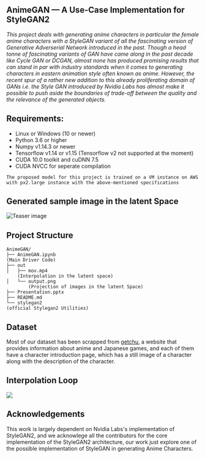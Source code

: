 ## AnimeGAN &mdash; A Use-Case Implementation for StyleGAN2
*This project deals with generating anime characters in particular the female anime characters with a StyleGAN variant of all the fascinating version of Generative Adverserial Network introduced in the past. Though a head tonne of fascinating variants of GAN have came along in the past decade like Cycle GAN or DCGAN, almost none has produced promising results that can stand in par with industry standards when it comes to generating characters in eastern animation style often known as anime. However, the recent spur of a rather new addition to this already proliferating domain of GANs i.e. the Style GAN introduced by Nvidia Labs has almost make it possible to push aside the boundaries of trade-off between the quality and the relevance of the generated objects.*

## Requirements:
* Linux or Windows (10 or newer)
* Python 3.6 or higher
* Numpy v1.14.3 or newer
* Tensorflow v1.14 or v1.15 (Tensorflow v2 not supported at the moment)
* CUDA 10.0 toolkit and cuDNN 7.5
* CUDA NVCC for seperate compilation

```
The proposed model for this project is trained on a VM instance on AWS with px2.large instance with the above-mentioned specifications
```
## Generated sample image in the latent Space
![Teaser image](./out/output.png)


## Project Structure

```
AnimeGAN/
├── AnimeGAN.ipynb
(Main Driver Code)          
├── out                     
│   ├── mov.mp4
    (Interpolation in the latent space)
│   └── output.png
        (Projection of images in the latent Space)
├── Presentation.pptx
├── README.md
└── stylegan2
(official Stylegan2 Utilities)
```
## Dataset
Most of our dataset has been scrapped from [getchu](http://www.getchu.com/), a website that provides information about anime and Japanese games, and each of them have a character introduction page, which has a still image of a character along with the description of the character.

## Interpolation Loop
![](out/mov.gif)

## Acknowledgements

This work is largely dependent on Nvidia Labs's implementation of StyleGAN2, and we acknowlege all the contributors for the core implementation of the StyleGAN2 architecture, our work just explore one of the possible implementation of StyleGAN in generating Anime Characters.
